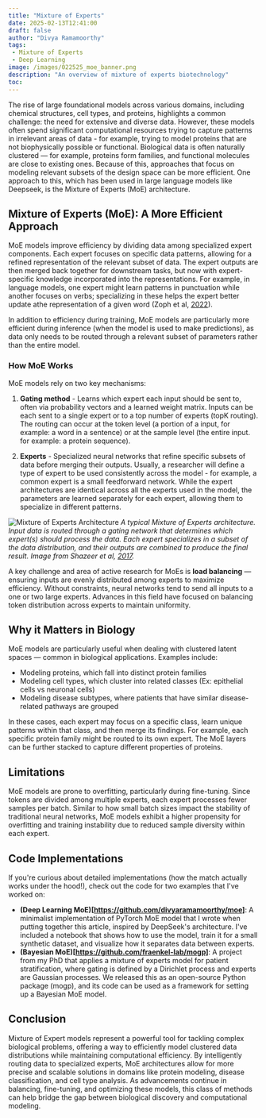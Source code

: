 ```yaml
---
title: "Mixture of Experts"
date: 2025-02-13T12:41:00
draft: false
author: "Divya Ramamoorthy"
tags:
 - Mixture of Experts
 - Deep Learning
image: /images/022525_moe_banner.png
description: "An overview of mixture of experts biotechnology"
toc:
---
```


The rise of large foundational models across various domains, including chemical structures, cell types, and proteins, highlights a common challenge: the need for extensive and diverse data. However, these models often spend significant computational resources trying to capture patterns in irrelevant areas of data - for example, trying to model proteins that are not biophysically possible or functional. Biological data is often naturally clustered — for example, proteins form families, and functional molecules are close to existing ones. Because of this, approaches that focus on modeling relevant subsets of the design space can be more efficient. One approach to this, which has been used in large language models like Deepseek, is the Mixture of Experts (MoE) architecture.


## Mixture of Experts (MoE): A More Efficient Approach
MoE models improve efficiency by dividing data among specialized expert components. Each expert focuses on specific data patterns, allowing for a refined representation of the relevant subset of data. The expert outputs are then merged back together for downstream tasks, but now with expert-specific knowledge incorporated into the representations. For example, in language models, one expert might learn patterns in punctuation while another focuses on verbs; specializing in these helps the expert better update athe representation of a given word (Zoph et al, [2022](https://arxiv.org/abs/2202.08906)).

In addition to efficiency during training, MoE models are particularly more efficient during inference (when the model is used to make predictions), as data only needs to be routed through a relevant subset of parameters rather than the entire model.

### How MoE Works
MoE models rely on two key mechanisms:

1) **Gating method** - Learns which expert each input should be sent to, often via probability vectors and a learned weight matrix. Inputs can be each sent to a single expert or to a top number of experts (topK routing). The routing can occur at the token level (a portion of a input, for example: a word in a sentence) or at the sample level (the entire input. for example: a protein sequence). 

2) **Experts** - Specialized neural networks that refine specific subsets of data before merging their outputs. Usually, a researcher will define a type of expert to be used consistently across the model - for example, a common expert is a small feedforward network. While the expert architectures are identical across all the experts used in the model, the parameters are learned separately for each expert, allowing them to specialize in different patterns.
   
![Mixture of Experts Architecture](/images/021125_moearc.png)
*A typical Mixture of Experts architecture. Input data is routed through a gating network that determines which expert(s) should process the data. Each expert specializes in a subset of the data distribution, and their outputs are combined to produce the final result. Image from Shazeer et al, [2017](https://arxiv.org/abs/1701.06538).*

A key challenge and area of active research for MoEs is **load balancing** — ensuring inputs are evenly distributed among experts to maximize efficiency. Without constraints, neural networks tend to send all inputs to a one or two large experts. Advances in this field have focused on balancing token distribution across experts to maintain uniformity.

## Why it Matters in Biology
MoE models are particularly useful when dealing with clustered latent spaces — common in biological applications. Examples include:

- Modeling proteins, which fall into distinct protein families
- Modeling cell types, which cluster into related classes (Ex: epithelial cells vs neuronal cells)
- Modeling disease subtypes, where patients that have similar disease-related pathways are grouped

In these cases, each expert may focus on a specific class, learn unique patterns within that class, and then merge its findings. For example, each specific protein family might be routed to its own expert. The MoE layers can be further stacked to capture different properties of proteins.

## Limitations
MoE models are prone to overfitting, particularly during fine-tuning. Since tokens are divided among multiple experts, each expert processes fewer samples per batch. Similar to how small batch sizes impact the stability of traditional neural networks, MoE models exhibit a higher propensity for overfitting and training instability due to reduced sample diversity within each expert.

## Code Implementations
If you're curious about detailed implementations (how the match actually works under the hood!), check out the code for two examples that I've worked on:

- **(Deep Learning MoE)[https://github.com/divyaramamoorthy/moe]**: A minimalist implementation of PyTorch MoE model that I wrote when putting together this article, inspired by DeepSeek's architecture. I've included a notebook that shows how to use the model, train it for a small synthetic dataset, and visualize how it separates data between experts.
- **(Bayesian MoE)[https://github.com/fraenkel-lab/mogp]**: A project from my PhD that applies a mixture of experts model for patient stratification, where gating is defined by a Dirichlet process and experts are Gaussian processes. We released this as an open-source Python package (mogp), and its code can be used as a framework for setting up a Bayesian MoE model.

## Conclusion
Mixture of Expert models represent a powerful tool for tackling complex biological problems, offering a way to efficiently model clustered data distributions while maintaining computational efficiency. By intelligently routing data to specialized experts, MoE architectures allow for more precise and scalable solutions in domains like protein modeling, disease classification, and cell type analysis. As advancements continue in balancing, fine-tuning, and optimizing these models, this class of methods can help bridge the gap between biological discovery and computational modeling.
